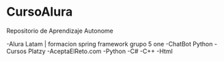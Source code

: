 # CursoAlura
Repositorio de Aprendizaje Autonome

-Alura Latam | formacion spring framework grupo 5 one
-ChatBot Python
-Cursos Platzy
-AceptaElReto.com
-Python
-C#
-C++
-Html
